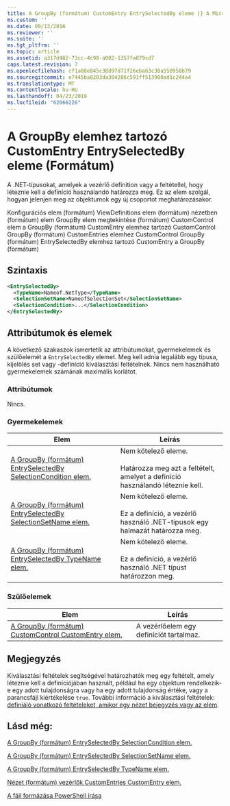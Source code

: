 ```yaml
---
title: A GroupBy (formátum) CustomEntry EntrySelectedBy eleme |} A Microsoft Docs
ms.custom: ''
ms.date: 09/13/2016
ms.reviewer: ''
ms.suite: ''
ms.tgt_pltfrm: ''
ms.topic: article
ms.assetid: a317d482-73cc-4c98-a002-1357fa879cd7
caps.latest.revision: 7
ms.openlocfilehash: cf1a80e845c38d97d71f26eba63c38a550958b79
ms.sourcegitcommit: e7445ba8203da304286c591ff513900ad1c244a4
ms.translationtype: MT
ms.contentlocale: hu-HU
ms.lasthandoff: 04/23/2019
ms.locfileid: "62066226"
---
```

# <a name="entryselectedby-element-for-customentry-for-groupby-format"></a>A GroupBy elemhez tartozó CustomEntry EntrySelectedBy eleme (Formátum)

A .NET-típusokat, amelyek a vezérlő definition vagy a feltétellel, hogy léteznie kell a definíció használandó határozza meg. Ez az elem szolgál, hogyan jelenjen meg az objektumok egy új csoportot meghatározásakor.

Konfigurációs elem (formátum) ViewDefinitions elem (formátum) nézetben (formátum) elem GroupBy elem megtekintése (formátum) CustomControl elem a GroupBy (formátum) CustomEntry elemhez tartozó CustomControl GroupBy (formátum) CustomEntries elemhez CustomControl GroupBy (formátum) EntrySelectedBy elemhez tartozó CustomEntry a GroupBy (formátum)

## <a name="syntax"></a>Szintaxis

```xml
<EntrySelectedBy>
  <TypeName>Nameof.NetType</TypeName>
  <SelectionSetName>NameofSelectionSet</SelectionSetName>
  <SelectionCondition>...</SelectionCondition>
</EntrySelectedBy>
```

## <a name="attributes-and-elements"></a>Attribútumok és elemek

A következő szakaszok ismertetik az attribútumokat, gyermekelemek és szülőelemét a `EntrySelectedBy` elemet. Meg kell adnia legalább egy típusa, kijelölés set vagy -definíció kiválasztási feltételnek. Nincs nem használható gyermekelemek számának maximális korlátot.

### <a name="attributes"></a>Attribútumok

Nincs.

### <a name="child-elements"></a>Gyermekelemek

|Elem|Leírás|
|-------------|-----------------|
|[A GroupBy (formátum) EntrySelectedBy SelectionCondition elem.](./selectioncondition-element-for-entryselectedby-for-groupby-format.md)|Nem kötelező eleme.<br /><br /> Határozza meg azt a feltételt, amelyet a definíció használandó léteznie kell.|
|[A GroupBy (formátum) EntrySelectedBy SelectionSetName elem.](./selectionsetname-element-for-entryselectedby-for-groupby-format.md)|Nem kötelező eleme.<br /><br /> Ez a definíció, a vezérlő használó .NET-típusok egy halmazát határozza meg.|
|[A GroupBy (formátum) EntrySelectedBy TypeName elem.](./typename-element-for-entryselectedby-for-groupby-format.md)|Nem kötelező eleme.<br /><br /> Ez a definíció, a vezérlő használó .NET típust határozzon meg.|

### <a name="parent-elements"></a>Szülőelemek

|Elem|Leírás|
|-------------|-----------------|
|[A GroupBy (formátum) CustomControl CustomEntry elem.](./customentry-element-for-customcontrol-for-groupby-format.md)|A vezérlőelem egy definíciót tartalmaz.|

## <a name="remarks"></a>Megjegyzés

Kiválasztási feltételek segítségével határozhatók meg egy feltételt, amely léteznie kell a definíciójában használt, például ha egy objektum rendelkezik-e egy adott tulajdonságra vagy ha egy adott tulajdonság értéke, vagy a parancsfájl kiértékelése `true`. További információ a kiválasztási feltételek: [definiáló vonatkozó feltételeket, amikor egy nézet bejegyzés vagy az elem](./defining-conditions-for-displaying-data.md).

## <a name="see-also"></a>Lásd még:

[A GroupBy (formátum) EntrySelectedBy SelectionCondition elem.](./selectioncondition-element-for-entryselectedby-for-groupby-format.md)

[A GroupBy (formátum) EntrySelectedBy SelectionSetName elem.](./selectionsetname-element-for-entryselectedby-for-groupby-format.md)

[A GroupBy (formátum) EntrySelectedBy TypeName elem.](./typename-element-for-entryselectedby-for-groupby-format.md)

[Nézet (formátum) vezérlők CustomEntries CustomEntry elem.](./customentry-element-for-customentries-for-controls-for-view-format.md)

[A fájl formázása PowerShell írása](./writing-a-powershell-formatting-file.md)
